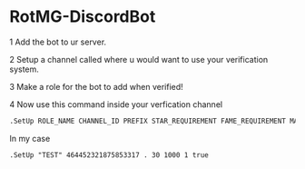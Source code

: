 # RotMG-DiscordBot

1 Add the bot to ur server.

2 Setup a channel called where u would want to use your verification system.

3 Make a role for the bot to add when verified!

4 Now use this command inside your verfication channel
```bash
.SetUp ROLE_NAME CHANNEL_ID PREFIX STAR_REQUIREMENT FAME_REQUIREMENT MAXED_CHARS_REQUIREMENT HIDDEN_LOCATION
```
In my case
```
.SetUp "TEST" 464452321875853317 . 30 1000 1 true
```
